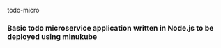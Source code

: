 todo-micro

### Basic todo microservice application written in Node.js to be deployed using minukube 
